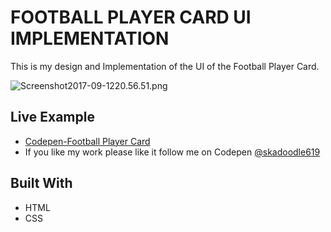 # FOOTBALL PLAYER CARD UI IMPLEMENTATION

This is my design and Implementation of the UI of the Football Player Card.

![Screenshot2017-09-1220.56.51.png](http://i.imgrpost.com/imgr/2017/09/13/Screenshot2017-09-1220.56.51.png)

## Live Example

* [Codepen-Football Player Card](https://codepen.io/skadoodle619/full/mMNQgz)
* If you like my work please like it follow me on Codepen [@skadoodle619](https://codepen.io/skadoodle619/)

## Built With

* HTML
* CSS